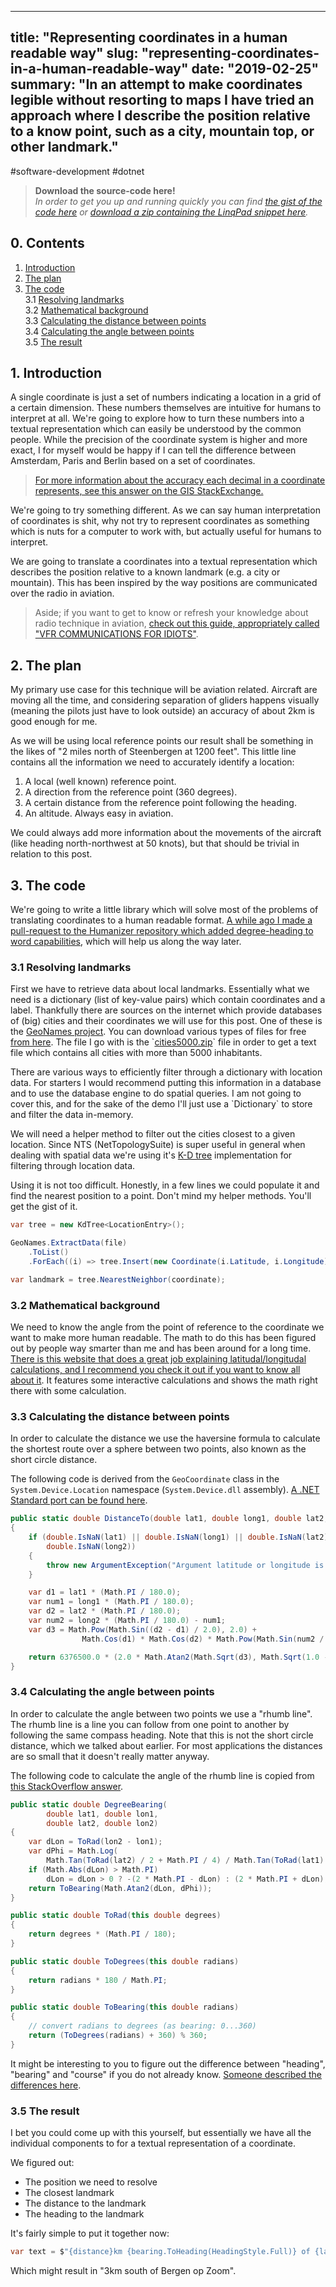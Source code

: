 
---
title: "Representing coordinates in a human readable way"
slug: "representing-coordinates-in-a-human-readable-way"
date: "2019-02-25"
summary: "In an attempt to make coordinates legible without resorting to maps I have tried an approach where I describe the position relative to a know point, such as a city, mountain top, or other landmark."
---

#software-development #dotnet

> **Download the source-code here!**  
> *In order to get you up and running quickly you can find [the gist of the code here](https://gist.github.com/corstian/8ac817cc378c56de69b43aff8cf398f2#file-coordinatestotext-linq) or [download a zip containing the LinqPad snippet here](https://gist.github.com/corstian/8ac817cc378c56de69b43aff8cf398f2/archive/aa203b43f7c4ef2d9438761d31b7e993a540d6e3.zip).*

## <a id="contents">0.</a> Contents

1. [Introduction](#introduction)
2. [The plan](#plan)
3. [The code](#code)  
  3.1 [Resolving landmarks](#landmarks)  
  3.2 [Mathematical background](#math)  
  3.3 [Calculating the distance between points](#distance)  
  3.4 [Calculating the angle between points](#angle)  
  3.5 [The result](#result)

## <a id="introduction">1.</a> Introduction

A single coordinate is just a set of numbers indicating a location in a grid of a certain dimension. These numbers themselves are intuitive for humans to interpret at all. We're going to explore how to turn these numbers into a textual representation which can easily be understood by the common people. While the precision of the coordinate system is higher and more exact, I for myself would be happy if I can tell the difference between Amsterdam, Paris and Berlin based on a set of coordinates.

> [For more information about the accuracy each decimal in a coordinate represents, see this answer on the GIS StackExchange.](https://gis.stackexchange.com/a/8674)

We're going to try something different. As we can say human interpretation of coordinates is shit, why not try to represent coordinates as something which is nuts for a computer to work with, but actually useful for humans to interpret.

We are going to translate a coordinates into a textual representation which describes the position relative to a known landmark (e.g. a city or mountain). This has been inspired by the way positions are communicated over the radio in aviation.

> Aside; if you want to get to know or refresh your knowledge about radio technique in aviation, [check out this guide, appropriately called "VFR COMMUNICATIONS FOR IDIOTS"](https://www.westwingsinc.com/vfrcomm.pdf).

## <a id="plan">2.</a> The plan

My primary use case for this technique will be aviation related. Aircraft are moving all the time, and considering separation of gliders happens visually (meaning the pilots just have to look outside) an accuracy of about 2km is good enough for me.

As we will be using local reference points our result shall be something in the likes of "2 miles north of Steenbergen at 1200 feet". This little line contains all the information we need to accurately identify a location:

1. A local (well known) reference point.
2. A direction from the reference point (360 degrees).
3. A certain distance from the reference point following the heading.
4. An altitude. Always easy in aviation.

We could always add more information about the movements of the aircraft (like heading north-northwest at 50 knots), but that should be trivial in relation to this post.

## <a id="code">3.</a> The code

We're going to write a little library which will solve most of the problems of translating coordinates to a human readable format. [A while ago I made a pull-request to the Humanizer repository which added degree-heading to word capabilities](https://github.com/Humanizr/Humanizer#heading-to-words), which will help us along the way later.

### <a id="landmarks">3.1</a> Resolving landmarks

First we have to retrieve data about local landmarks. Essentially what we need is a dictionary (list of key-value pairs) which contain coordinates and a label. Thankfully there are sources on the internet which provide databases of (big) cities and their coordinates we will use for this post. One of these is the [GeoNames project](https://www.geonames.org/). You can download various types of files for free [from here](http://download.geonames.org/export/dump/). The file I go with is the \`[cities5000.zip](http://download.geonames.org/export/dump/cities5000.zip)\` file in order to get a text file which contains all cities with more than 5000 inhabitants.

There are various ways to efficiently filter through a dictionary with location data. For starters I would recommend putting this information in a database and to use the database engine to do spatial queries. I am not going to cover this, and for the sake of the demo I'll just use a \`Dictionary\` to store and filter the data in-memory.

We will need a helper method to filter out the cities closest to a given location. Since NTS (NetTopologySuite) is super useful in general when dealing with spatial data we're using it's [K-D tree](https://en.wikipedia.org/wiki/K-d_tree) implementation for filtering through location data.

Using it is not too difficult. Honestly, in a few lines we could populate it and find the nearest position to a point. Don't mind my helper methods. You'll get the gist of it.

```csharp
var tree = new KdTree<LocationEntry>();

GeoNames.ExtractData(file)
    .ToList()
    .ForEach((i) => tree.Insert(new Coordinate(i.Latitude, i.Longitude), i));

var landmark = tree.NearestNeighbor(coordinate);
```

### <a id="math">3.2</a> Mathematical background

We need to know the angle from the point of reference to the coordinate we want to make more human readable. The math to do this has been figured out by people way smarter than me and has been around for a long time. [There is this website that does a great job explaining latitudal/longitudal calculations, and I recommend you check it out if you want to know all about it](https://www.movable-type.co.uk/scripts/latlong.html). It features some interactive calculations and shows the math right there with some calculation.

### <a id="distance">3.3</a> Calculating the distance between points

In order to calculate the distance we use the haversine formula to calculate the shortest route over a sphere between two points, also known as the short circle distance.

The following code is derived from the `GeoCoordinate` class in the `System.Device.Location` namespace (`System.Device.dll` assembly). [A .NET Standard port can be found here](https://github.com/ghuntley/geocoordinate/blob/master/src/GeoCoordinatePortable/GeoCoordinate.cs).

```csharp
public static double DistanceTo(double lat1, double long1, double lat2, double long2)
{
    if (double.IsNaN(lat1) || double.IsNaN(long1) || double.IsNaN(lat2) ||
        double.IsNaN(long2))
    {
        throw new ArgumentException("Argument latitude or longitude is not a number");
    }

    var d1 = lat1 * (Math.PI / 180.0);
    var num1 = long1 * (Math.PI / 180.0);
    var d2 = lat2 * (Math.PI / 180.0);
    var num2 = long2 * (Math.PI / 180.0) - num1;
    var d3 = Math.Pow(Math.Sin((d2 - d1) / 2.0), 2.0) +
                Math.Cos(d1) * Math.Cos(d2) * Math.Pow(Math.Sin(num2 / 2.0), 2.0);

    return 6376500.0 * (2.0 * Math.Atan2(Math.Sqrt(d3), Math.Sqrt(1.0 - d3)));
}
```

### <a id="angle">3.4</a> Calculating the angle between points

In order to calculate the angle between two points we use a "rhumb line". The rhumb line is a line you can follow from one point to another by following the same compass heading. Note that this is not the short circle distance, which we talked about earlier. For most applications the distances are so small that it doesn't really matter anyway.

The following code to calculate the angle of the rhumb line is copied from [this StackOverflow answer](https://stackoverflow.com/a/2042883/1720761).

```csharp
public static double DegreeBearing(
        double lat1, double lon1,
        double lat2, double lon2)
{
    var dLon = ToRad(lon2 - lon1);
    var dPhi = Math.Log(
        Math.Tan(ToRad(lat2) / 2 + Math.PI / 4) / Math.Tan(ToRad(lat1) / 2 + Math.PI / 4));
    if (Math.Abs(dLon) > Math.PI)
        dLon = dLon > 0 ? -(2 * Math.PI - dLon) : (2 * Math.PI + dLon);
    return ToBearing(Math.Atan2(dLon, dPhi));
}

public static double ToRad(this double degrees)
{
    return degrees * (Math.PI / 180);
}

public static double ToDegrees(this double radians)
{
    return radians * 180 / Math.PI;
}

public static double ToBearing(this double radians)
{
    // convert radians to degrees (as bearing: 0...360)
    return (ToDegrees(radians) + 360) % 360;
}
```

It might be interesting to you to figure out the difference between "heading", "bearing" and "course" if you do not already know. [Someone described the differences here](https://diydrones.com/profiles/blogs/the-difference-between-heading).

### <a id="result">3.5</a> The result

I bet you could come up with this yourself, but essentially we have all the individual components to for a textual representation of a coordinate.

We figured out:

* The position we need to resolve
* The closest landmark
* The distance to the landmark
* The heading to the landmark

It's fairly simple to put it together now:

```csharp
var text = $"{distance}km {bearing.ToHeading(HeadingStyle.Full)} of {landmark.Data.Name}";
```

Which might result in "3km south of Bergen op Zoom".

